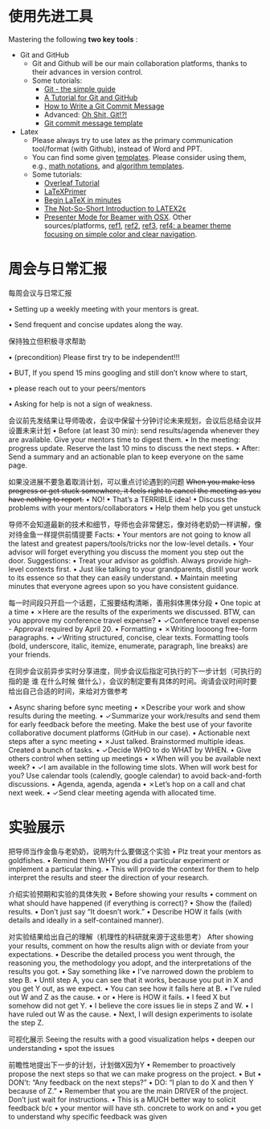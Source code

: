 # 使用先进工具
Mastering the following **two key tools** :
- Git and GitHub
    - Git and Github will be our main collaboration platforms, thanks to their advances in version control.
    - Some tutorials:
        - [Git - the simple guide](https://rogerdudler.github.io/git-guide/)
        - [A Tutorial for Git and GitHub](https://www.ifi.uzh.ch/dam/jcr:ff780599-d5e2-4d05-b923-1c333cbf2842/A%20Tutorial%20for%20GitHub.pdf)
        - [How to Write a Git Commit Message](https://cbea.ms/git-commit/)
        - Advanced: [Oh Shit, Git!?!](https://ohshitgit.com/zh)
        - [Git commit message template](https://github.com/joelparkerhenderson/git-commit-message)
- Latex
    - Please always try to use latex as the primary communication tool/format (with Github), instead of Word and PPT.
    - You can find some given [templates](https://github.com/LINs-lab/lab_internal_guides/tree/main/lab_templates). Please consider using them, e.g., [math notations](https://github.com/LINs-lab/lab_internal_guides/blob/main/lab_templates/latex_paper_submission/neurips2022/configuration/lins_macros.tex), and [algorithm templates](https://github.com/LINs-lab/lab_internal_guides/blob/main/lab_templates/latex_paper_submission/neurips2022/configuration/lins_algo.tex).
    - Some tutorials:
        - [Overleaf Tutorial](https://www.overleaf.com/learn/latex/Tutorials)
        - [LaTeXPrimer](https://www.maths.tcd.ie/~dwilkins/LaTeXPrimer/)
        - [Begin LaTeX in minutes](https://github.com/luong-komorebi/Begin-Latex-in-minutes)
        - [The Not-So-Short Introduction to LATEX2ε](http://www.ptep-online.com/ctan/lshort_chinese.pdf)
        - [Presenter Mode for Beamer with OSX](http://iihm.imag.fr/blanch/software/osx-presentation/). Other sources/platforms, [ref1](https://github.com/Cimbali/pympress), [ref2](https://github.com/stiglers-eponym/BeamerPresenter), [ref3](https://github.com/pdfpc/pdfpc), [ref4: a beamer theme focusing on simple color and clear navigation](https://github.com/zbowang/BeamerTheme).

# 周会与日常汇报
每周会议与日常汇报


 • Setting up a weekly meeting with your mentors is great.
 
 • Send frequent and concise updates along the way.

保持独立但积极寻求帮助


• (precondition) Please first try to be independent!!! 


• BUT, If you spend 15 mins googling and still don’t know where to start,


• please reach out to your peers/mentors


• Asking for help is not a sign of weakness.

会议前先发结果让导师吸收，会议中保留十分钟讨论未来规划，会议后总结会议并设置未来计划
• Before (at least 30 min): send results/agenda whenever they are available. Give your mentors time to digest them.
• In the meeting: progress update. Reserve the last 10 mins to discuss the next steps. 
• After: Send a summary and an actionable plan to keep everyone on the same page.


如果没进展不要急着取消计划，可以重点讨论遇到的问题
~~When you make less progress or get stuck somewhere, it feels right to cancel the meeting as you have nothing to report.~~ 
• NO! 
• That’s a TERRIBLE idea!
• Discuss the problems with your mentors/collaborators
• Help them help you get unstuck

导师不会知道最新的技术和细节，导师也会非常健忘，像对待老奶奶一样讲解，像对待金鱼一样提供前情提要
Facts:
• Your mentors are not going to know all the latest and greatest papers/tools/tricks nor the low-level details.
• Your advisor will forget everything you discuss the moment you step out the door. 
Suggestions: 
• Treat your advisor as goldfish. Always provide high-level contexts first. 
• Just like talking to your grandparents, distill your work to its essence so that they can easily understand.
• Maintain meeting minutes that everyone agrees upon so you have consistent guidance.

每一时间段只开启一个话题，汇报要结构清晰，善用斜体黑体分段
• One topic at a time 
	• ✗Here are the results of the experiments we discussed. BTW, can you approve my conference travel expense?
	 • ✓Conference travel expense - Approval required by April 20.
• Formatting 
	• ✗Writing loooong free-form paragraphs. 
	• ✓Writing structured, concise, clear texts. Formatting tools (bold, underscore, italic, itemize, enumerate, paragraph, line breaks) are your friends.


在同步会议前异步实时分享进度，同步会议后指定可执行的下一步计划（可执行的指的是 谁 在什么时候 做什么），会议的制定要有具体的时间。询请会议时间时要给出自己合适的时间，来给对方做参考

• Async sharing before sync meeting 
	• ✗Describe your work and show results during the meeting.
	 • ✓Summarize your work/results and send them for early feedback before the meeting. Make the best use of your favorite collaborative document platforms (GitHub in our case). 
 • Actionable next steps after a sync meeting 
	 • ✗Just talked. Brainstormed multiple ideas. Created a bunch of tasks. • ✓Decide WHO to do WHAT by WHEN. 
 • Give others control when setting up meetings 
	 • ✗When will you be available next week? 
	 • ✓I am available in the following time slots. When will work best for you? Use calendar tools (calendly, google calendar) to avoid back-and-forth discussions. 
 • Agenda, agenda, agenda 
	 • ✗Let’s hop on a call and chat next week. 
	 • ✓Send clear meeting agenda with allocated time.


# 实验展示

把导师当作金鱼与老奶奶，说明为什么要做这个实验
• Plz treat your mentors as goldfishes.
• Remind them WHY you did a particular experiment or implement a particular thing.
• This will provide the context for them to help interpret the results and steer the direction of your research.

介绍实验预期和实验的具体失败
• Before showing your results
• comment on what should have happened (if everything is correct)?
• Show the (failed) results. 
• Don’t just say “It doesn’t work.”
• Describe HOW it fails (with details and ideally in a self-contained manner).

对实验结果给出自己的理解（机理性的科研就来源于这些思考）
After showing your results, comment on how the results align with or deviate from your expectations.
• Describe the detailed process you went through, the reasoning you, the methodology you adopt, and the interpretations of the results you got. 
• Say something like 
	• I’ve narrowed down the problem to step B.
	• Until step A, you can see that it works, because you put in X and you get Y out, as we expect.
	• You can see how it fails here at B.
	• I’ve ruled out W and Z as the cause.
• or
	• Here is HOW it fails.
	• I feed X but somehow did not get Y.
	• I believe the core issues lie in steps Z and W.
	• I have ruled out W as the cause.
	• Next, I will design experiments to isolate the step Z.

可视化展示
Seeing the results with a good visualization helps
	• deepen our understanding 
	• spot the issues


前瞻性地提出下一步的计划，计划做X因为Y
• Remember to proactively propose the next steps so that we can make progress on the project. 
• But 
	• DON’t: “Any feedback on the next steps?” 
	• DO: “I plan to do X and then Y because of Z.” 
• Remember that you are the main DRIVER of the project. Don’t just wait for instructions.
• This is a MUCH better way to solicit feedback b/c 
	• your mentor will have sth. concrete to work on and
	• you get to understand why specific feedback was given